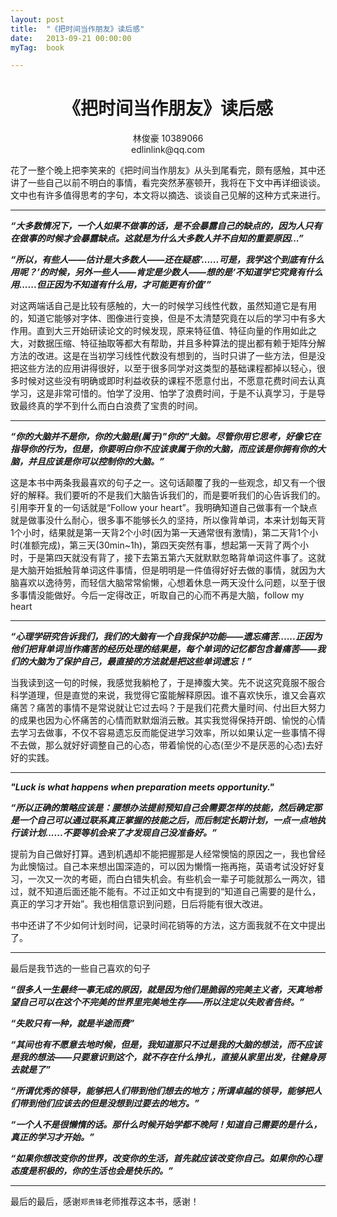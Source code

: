 ```yaml
---
layout: post
title:  "《把时间当作朋友》读后感"
date:   2013-09-21 00:00:00
myTag:	book	

---
```



# <center> 《把时间当作朋友》读后感 </center>
<center> 林俊豪 10389066 </center>
<center> edlinlink@qq.com </center>

花了一整个晚上把李笑来的《把时间当作朋友》从头到尾看完，颇有感触，其中还讲了一些自己以前不明白的事情，看完突然茅塞顿开，我将在下文中再详细谈谈。文中也有许多值得思考的字句，本文将以摘选、谈谈自己见解的这种方式来进行。

--------------------------------------------------------------

***“大多数情况下，一个人如果不做事的话，是不会暴露自己的缺点的，因为人只有在做事的时候才会暴露缺点。这就是为什么大多数人并不自知的重要原因...”***

***“所以，有些人——估计是大多数人——还在疑惑‘......可是，我学这个到底有什么用呢？’的时候，另外一些人——肯定是少数人——想的是‘不知道学它究竟有什么用......但正因为不知道有什么用，才可能更有价值’”***

对这两端话自己是比较有感触的，大一的时候学习线性代数，虽然知道它是有用的，知道它能够对字体、图像进行变换，但是不太清楚究竟在以后的学习中有多大作用。直到大三开始研读论文的时候发现，原来特征值、特征向量的作用如此之大，对数据压缩、特征抽取等都大有帮助，并且多种算法的提出都有赖于矩阵分解方法的改进。这是在当初学习线性代数没有想到的，当时只讲了一些方法，但是没把这些方法的应用讲得很好，以至于很多同学对这类型的基础课程都掉以轻心，很多时候对这些没有明确或即时利益收获的课程不愿意付出，不愿意花费时间去认真学习，这是非常可惜的。怕学了没用、怕学了浪费时间，于是不认真学习，于是导致最终真的学不到什么而白白浪费了宝贵的时间。

--------------------------------------------------------------

***“你的大脑并不是你，你的大脑是(属于)"你的"大脑。尽管你用它思考，好像它在指导你的行为，但是，你要明白你不应该隶属于你的大脑，而应该是你拥有你的大脑，并且应该是你可以控制你的大脑。”***

这是本书中两条我最喜欢的句子之一。这句话颠覆了我的一些观念，却又有一个很好的解释。我们要听的不是我们大脑告诉我们的，而是要听我们的心告诉我们的。引用李开复的一句话就是“Follow your heart”。我明确知道自己做事有一个缺点就是做事没什么耐心，很多事不能够长久的坚持，所以像背单词，本来计划每天背1个小时，结果就是第一天背2个小时(因为第一天通常很有激情)，第二天背1个小时(准额完成)，第三天(30min~1h)，第四天突然有事，想起第一天背了两个小时，于是第四天就没有背了，接下去第五第六天就默默忽略背单词这件事了。这就是大脑开始抵触背单词这件事情，但是明明是一件值得好好去做的事情，就因为大脑喜欢以逸待劳，而轻信大脑常常偷懒，心想着休息一两天没什么问题，以至于很多事情没能做好。今后一定得改正，听取自己的心而不再是大脑，follow my heart

--------------------------------------------------------------

***“心理学研究告诉我们，我们的大脑有一个自我保护功能——遗忘痛苦......正因为他们把背单词当作痛苦的经历处理的结果是，每个单词的记忆都包含着痛苦——我们的大脑为了保护自己，最直接的方法就是把这些单词遗忘！”***

当我读到这一句的时候，我感觉我躺枪了，于是捧腹大笑。先不说这究竟服不服合科学道理，但是直觉的来说，我觉得它蛮能解释原因。谁不喜欢快乐，谁又会喜欢痛苦？痛苦的事情不是常说就让它过去吗？于是我们花费大量时间、付出巨大努力的成果也因为心怀痛苦的心情而默默烟消云散。其实我觉得保持开朗、愉悦的心情去学习去做事，不仅不容易遗忘反而能促进学习效率，所以如果认定一些事情不得不去做，那么就好好调整自己的心态，带着愉悦的心态(至少不是厌恶的心态)去好好的实践。

------------------------------------------------------------------

***"Luck is what happens when preparation meets opportunity."***

***“所以正确的策略应该是：腰想办法提前预知自己会需要怎样的技能，然后确定那是一个自己可以通过联系真正掌握的技能之后，而后制定长期计划，一点一点地执行该计划......不要等机会来了才发现自己没准备好。”***

提前为自己做好打算。遇到机遇却不能把握那是人经常懊恼的原因之一，我也曾经为此懊恼过。自己本来想出国深造的，可以因为懒惰一拖再拖，英语考试没好好复习，一次又一次的考砸，而白白错失机会。有些机会一辈子可能就那么一两次，错过，就不知道后面还能不能有。不过正如文中有提到的“知道自己需要的是什么， 真正的学习才开始”。我也相信意识到问题，日后将能有很大改进。  


书中还讲了不少如何计划时间，记录时间花销等的方法，这方面我就不在文中提出了。

----------------------------------------------------------------

最后是我节选的一些自己喜欢的句子

***“很多人一生最终一事无成的原因，就是因为他们是脆弱的完美主义者，天真地希望自己可以在这个不完美的世界里完美地生存——所以注定以失败者告终。”***

***“失败只有一种，就是半途而费”***

***“其间也有不愿意去地时候，但是，我知道那只不过是我的大脑的想法，而不应该是我的想法——只要意识到这个，就不存在什么挣扎，直接从家里出发，往健身房去就是了”***

***“所谓优秀的领导，能够把人们带到他们想去的地方；所谓卓越的领导，能够把人们带到他们应该去的但是没想到过要去的地方。”***

***“一个人不是很懒惰的话。那什么时候开始学都不晚阿！知道自己需要的是什么，真正的学习才开始。”***

***“如果你想改变你的世界，改变你的生活，首先就应该改变你自己。如果你的心理态度是积极的，你的生活也会是快乐的。”***

------------------------------------------------------------------

最后的最后，感谢`郑贵锋`老师推荐这本书，感谢！


